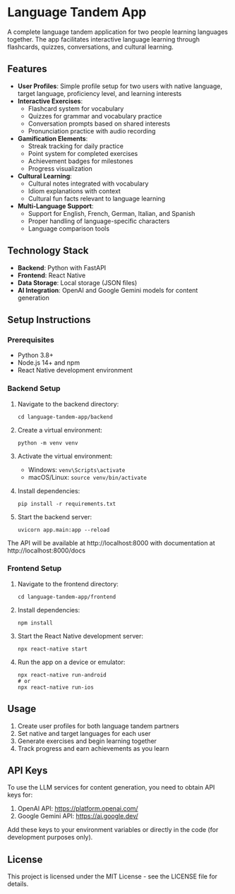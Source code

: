# Language Tandem App

A complete language tandem application for two people learning languages together. The app facilitates interactive language learning through flashcards, quizzes, conversations, and cultural learning.

## Features

- **User Profiles**: Simple profile setup for two users with native language, target language, proficiency level, and learning interests
- **Interactive Exercises**:
  - Flashcard system for vocabulary
  - Quizzes for grammar and vocabulary practice
  - Conversation prompts based on shared interests
  - Pronunciation practice with audio recording
- **Gamification Elements**:
  - Streak tracking for daily practice
  - Point system for completed exercises
  - Achievement badges for milestones
  - Progress visualization
- **Cultural Learning**:
  - Cultural notes integrated with vocabulary
  - Idiom explanations with context
  - Cultural fun facts relevant to language learning
- **Multi-Language Support**:
  - Support for English, French, German, Italian, and Spanish
  - Proper handling of language-specific characters
  - Language comparison tools

## Technology Stack

- **Backend**: Python with FastAPI
- **Frontend**: React Native
- **Data Storage**: Local storage (JSON files)
- **AI Integration**: OpenAI and Google Gemini models for content generation

## Setup Instructions

### Prerequisites

- Python 3.8+
- Node.js 14+ and npm
- React Native development environment

### Backend Setup

1. Navigate to the backend directory:
   ```
   cd language-tandem-app/backend
   ```

2. Create a virtual environment:
   ```
   python -m venv venv
   ```

3. Activate the virtual environment:
   - Windows: `venv\Scripts\activate`
   - macOS/Linux: `source venv/bin/activate`

4. Install dependencies:
   ```
   pip install -r requirements.txt
   ```

5. Start the backend server:
   ```
   uvicorn app.main:app --reload
   ```

The API will be available at http://localhost:8000 with documentation at http://localhost:8000/docs

### Frontend Setup

1. Navigate to the frontend directory:
   ```
   cd language-tandem-app/frontend
   ```

2. Install dependencies:
   ```
   npm install
   ```

3. Start the React Native development server:
   ```
   npx react-native start
   ```

4. Run the app on a device or emulator:
   ```
   npx react-native run-android
   # or
   npx react-native run-ios
   ```

## Usage

1. Create user profiles for both language tandem partners
2. Set native and target languages for each user
3. Generate exercises and begin learning together
4. Track progress and earn achievements as you learn

## API Keys

To use the LLM services for content generation, you need to obtain API keys for:

1. OpenAI API: https://platform.openai.com/
2. Google Gemini API: https://ai.google.dev/

Add these keys to your environment variables or directly in the code (for development purposes only).

## License

This project is licensed under the MIT License - see the LICENSE file for details. 